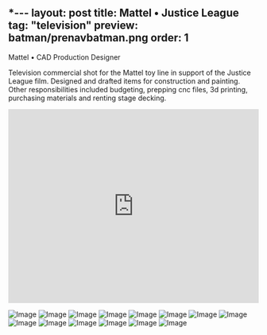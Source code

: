 *---
layout: post
title: Mattel • Justice League
tag: "television"
preview: batman/prenavbatman.png
order: 1
---
Mattel • CAD Production Designer

Television commercial shot for the Mattel toy line in support of the Justice League film. Designed and drafted items for construction and painting. Other responsibilities included budgeting, prepping cnc files, 3d printing, purchasing materials and renting stage decking.

<iframe frameborder="0" scrolling="no" height="390" width="100%" src="https://player.vimeo.com/video/251694440?title=0&byline=0&portrait=0" allow="autoplay; encrypted-media" allowfullscreen></iframe>

![Image](1batman.png)
![Image](2batman.png)
![Image](3batman.png)
![Image](4batman.png)
![Image](5batman.png)
![Image](6batman.png)
![Image](7batman.png)
![Image](8batman.png)
![Image](9batman.png)
![Image](10batman.png)
![Image](11batman.png)
![Image](12batman.png)
![Image](13batman.png)
![Image](14batman.png)
